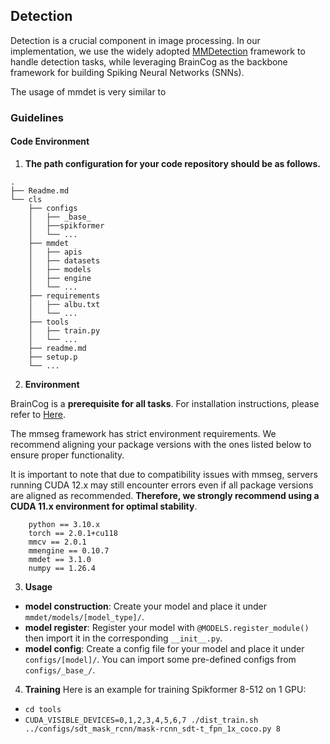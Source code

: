 ## Detection

Detection is a crucial component in image processing. In our implementation, we use the widely adopted [MMDetection](https://github.com/open-mmlab/mmdetection) 
framework to handle detection tasks, while leveraging BrainCog as the backbone framework for building Spiking Neural Networks (SNNs).

The usage of mmdet is very similar to 

### Guidelines
#### Code Environment
1. **The path configuration for your code repository should be as follows.**
```angular2html
.
├── Readme.md
└── cls
    ├── configs
    │   ├── _base_
    │   ├──spikformer
    │   └── ...
    ├── mmdet
    │   ├── apis
    │   ├── datasets
    │   ├── models
    │   ├── engine
    │   └── ...
    ├── requirements
    │   ├── albu.txt
    │   └── ...
    ├── tools
    │   ├── train.py
    │   └── ...
    ├── readme.md
    ├── setup.p
    └── ...
```

2. **Environment**

BrainCog is a **prerequisite for all tasks**. For installation instructions, please refer to [Here](../README.md#braincog-installation).

The mmseg framework has strict environment requirements. We recommend aligning your package versions with the ones listed
below to ensure proper functionality.

It is important to note that due to compatibility issues with mmseg, servers running CUDA 12.x may still encounter errors 
even if all package versions are aligned as recommended. **Therefore, we strongly recommend using a CUDA 11.x environment for optimal stability**.
```angular2html
    python == 3.10.x
    torch == 2.0.1+cu118
    mmcv == 2.0.1
    mmengine == 0.10.7
    mmdet == 3.1.0
    numpy == 1.26.4
```


3. **Usage**
- **model construction**: Create your model and place it under ```mmdet/models/[model_type]/```.
- **model register**: Register your model with ```@MODELS.register_module()``` then import it in the corresponding ```__init__.py```.
- **model config**: Create a config file for your model and place it under ```configs/[model]/```. You can import some pre-defined configs from ```configs/_base_/```.

4. **Training**
Here is an example for training Spikformer 8-512 on 1 GPU:
- `cd tools`
- `CUDA_VISIBLE_DEVICES=0,1,2,3,4,5,6,7 ./dist_train.sh ../configs/sdt_mask_rcnn/mask-rcnn_sdt-t_fpn_1x_coco.py 8`
